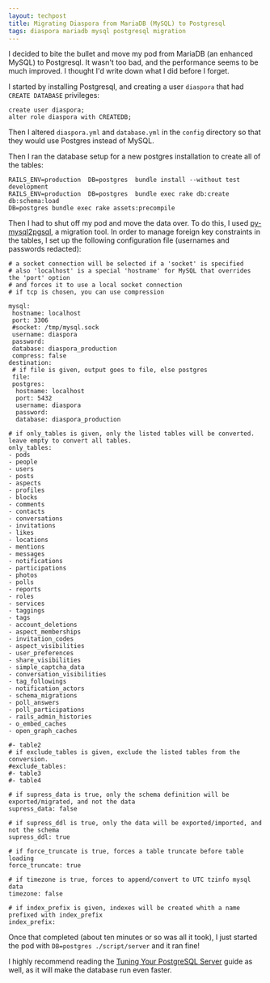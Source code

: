 ```yaml
---
layout: techpost
title: Migrating Diaspora from MariaDB (MySQL) to Postgresql
tags: diaspora mariadb mysql postgresql migration
---
```

I decided to bite the bullet and move my pod from MariaDB (an enhanced MySQL) to Postgresql. It wasn't too bad, and the performance seems to be much improved. I thought I'd write down what I did before I forget.

I started by installing Postgresql, and creating a user `diaspora` that had `CREATE DATABASE` privileges:

    create user diaspora;
    alter role diaspora with CREATEDB;

Then I altered `diaspora.yml` and `database.yml` in the `config` directory so that they would use Postgres instead of MySQL.

Then I ran the database setup for a new postgres installation to create all of the tables:

    RAILS_ENV=production  DB=postgres  bundle install --without test development
    RAILS_ENV=production  DB=postgres  bundle exec rake db:create db:schema:load
    DB=postgres bundle exec rake assets:precompile

Then I had to shut off my pod and move the data over. To do this, I used [py-mysql2pgsql](https://github.com/philipsoutham/py-mysql2pgsql), a migration tool. In order to manage foreign key constraints in the tables, I set up the following configuration file (usernames and passwords redacted):

    # a socket connection will be selected if a 'socket' is specified
    # also 'localhost' is a special 'hostname' for MySQL that overrides the 'port' option
    # and forces it to use a local socket connection
    # if tcp is chosen, you can use compression

    mysql:
     hostname: localhost
     port: 3306
     #socket: /tmp/mysql.sock
     username: diaspora
     password:
     database: diaspora_production
     compress: false
    destination:
     # if file is given, output goes to file, else postgres
     file:
     postgres:
      hostname: localhost
      port: 5432
      username: diaspora
      password:
      database: diaspora_production

    # if only_tables is given, only the listed tables will be converted.  leave empty to convert all tables.
    only_tables:
    - pods
    - people
    - users
    - posts
    - aspects
    - profiles
    - blocks
    - comments
    - contacts
    - conversations
    - invitations
    - likes
    - locations
    - mentions
    - messages
    - notifications
    - participations
    - photos
    - polls
    - reports
    - roles
    - services
    - taggings
    - tags
    - account_deletions
    - aspect_memberships
    - invitation_codes
    - aspect_visibilities
    - user_preferences
    - share_visibilities
    - simple_captcha_data
    - conversation_visibilities
    - tag_followings
    - notification_actors
    - schema_migrations
    - poll_answers
    - poll_participations
    - rails_admin_histories
    - o_embed_caches
    - open_graph_caches

    #- table2
    # if exclude_tables is given, exclude the listed tables from the conversion.
    #exclude_tables:
    #- table3
    #- table4

    # if supress_data is true, only the schema definition will be exported/migrated, and not the data
    supress_data: false

    # if supress_ddl is true, only the data will be exported/imported, and not the schema
    supress_ddl: true

    # if force_truncate is true, forces a table truncate before table loading
    force_truncate: true

    # if timezone is true, forces to append/convert to UTC tzinfo mysql data
    timezone: false

    # if index_prefix is given, indexes will be created whith a name prefixed with index_prefix
    index_prefix:

Once that completed (about ten minutes or so was all it took), I just started the pod with `DB=postgres ./script/server` and it ran fine!

I highly recommend reading the [Tuning Your PostgreSQL Server](https://wiki.postgresql.org/wiki/Tuning_Your_PostgreSQL_Server) guide as well, as it will make the database run even faster. 
